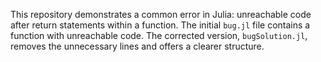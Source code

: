 This repository demonstrates a common error in Julia: unreachable code after return statements within a function. The initial `bug.jl` file contains a function with unreachable code. The corrected version, `bugSolution.jl`, removes the unnecessary lines and offers a clearer structure.